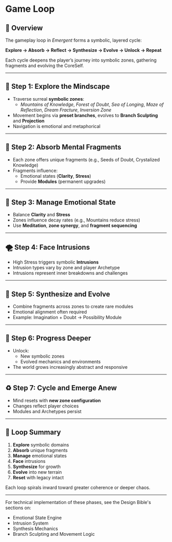 
# Game Loop

## 🔁 Overview

The gameplay loop in *Emergent* forms a symbolic, layered cycle:

**Explore → Absorb → Reflect → Synthesize → Evolve → Unlock → Repeat**

Each cycle deepens the player’s journey into symbolic zones, gathering fragments and evolving the CoreSelf.

---

## 🧭 Step 1: Explore the Mindscape

- Traverse surreal **symbolic zones**:  
  - *Mountains of Knowledge*, *Forest of Doubt*, *Sea of Longing*, *Maze of Reflection*, *Dream Fracture*, *Inversion Zone*
- Movement begins via **preset branches**, evolves to **Branch Sculpting** and **Projection**
- Navigation is emotional and metaphorical

---

## 🧩 Step 2: Absorb Mental Fragments

- Each zone offers unique fragments (e.g., Seeds of Doubt, Crystalized Knowledge)
- Fragments influence:
  - Emotional states (**Clarity**, **Stress**)
  - Provide **Modules** (permanent upgrades)

---

## 💠 Step 3: Manage Emotional State

- Balance **Clarity** and **Stress**
- Zones influence decay rates (e.g., Mountains reduce stress)
- Use **Meditation**, **zone synergy**, and **fragment sequencing**

---

## 🌪 Step 4: Face Intrusions

- High Stress triggers symbolic **Intrusions**
- Intrusion types vary by zone and player Archetype
- Intrusions represent inner breakdowns and challenges

---

## 🧬 Step 5: Synthesize and Evolve

- Combine fragments across zones to create rare modules
- Emotional alignment often required
- Example: Imagination + Doubt → Possibility Module

---

## 🌱 Step 6: Progress Deeper

- Unlock:
  - New symbolic zones
  - Evolved mechanics and environments
- The world grows increasingly abstract and responsive

---

## ♻️ Step 7: Cycle and Emerge Anew

- Mind resets with **new zone configuration**
- Changes reflect player choices
- Modules and Archetypes persist

---

## 🔄 Loop Summary

1. **Explore** symbolic domains  
2. **Absorb** unique fragments  
3. **Manage** emotional states  
4. **Face** intrusions  
5. **Synthesize** for growth  
6. **Evolve** into new terrain  
7. **Reset** with legacy intact

Each loop spirals inward toward greater coherence or deeper chaos.

---

For technical implementation of these phases, see the Design Bible's sections on:
- Emotional State Engine
- Intrusion System
- Synthesis Mechanics
- Branch Sculpting and Movement Logic
